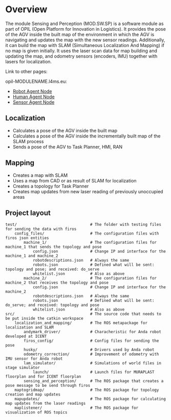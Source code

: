 # Overview

The module Sensing and Perception (MOD.SW.SP) is a software module as part of OPIL (Open Platform for Innovation in Logistics). 
It provides the pose of the AGV inside the built map of the environment in which the AGV is navigating and updates the map with the new sensor readings.
Additionally, it can build the map with SLAM (Simultaneous Localization And Mapping) if no map is given initially. It uses the laser scan data for map building and updating the map, and odometry sensors (encoders, IMU) together with lasers for localization.

Link to other pages:

opil-MODULENAME.l4ms.eu:

* [Robot Agent Node](http://opil-ran.l4ms.eu)
* [Human Agent Node](http://opil-han.l4ms.eu)
* [Sensor Agent Node](http://opil-san.l4ms.eu) 

## Localization

* Calculates a pose of the AGV inside the built map
* Calculates a pose of the AGV inside the incrementally built map of the SLAM process
* Sends a pose of the AGV to Task Planner, HMI, RAN

## Mapping

* Creates a map with SLAM
* Uses a map from CAD or as result of SLAM for localization
* Creates a topology for Task Planner
* Creates map updates from new laser reading of previously unoccupied areas


## Project layout

    test/                                # The folder with testing files for sending the data with firos
    	config_files/                    # The configuration files with firos json entities
    		machine_1/                   # The configuration files for machine_1 that sends the topology and pose
    			config.json              # Change IP and interface for the machine_1 and machine_2
    			robotdescriptions.json   # Always the same
    			robots.json              # Defined what will be sent: topology and pose; and received: do_serve
    			whitelist.json		     # Also as above
    		machine_2/			         # The configuration files for machine_2 that receives the topology and pose
    			config.json		         # Change IP and interface for the machine_2
    			robotdescriptions.json	 # Always the same
    			robots.json		         # Defined what will be sent: do_serve; and received: topology and pose
    			whitelist.json		     # Also as above
    src/                                 # The source code that needs to be put inside the catkin workspace
        localization_and_mapping/        # The ROS metapackage for localization and SLAM
        	andymark_driver/		     # Characheristic for Anda robot developed at ICENT
        	firos_config/                # Config files for sending the pose
        	husky/                       # Drivers used by Anda robot
        	odometry_correction/         # Improvement of odometry with IMU sensor for Anda robot
        	lam_simulator/               # Simulations of world files in stage simulator
        		launch/                  # Launch files for MURAPLAST floorplan and for ICENT floorplan
        	sensing_and_perception/      # The ROS package that creates a pose message to be send through firos
        maptogridmap/                    # The ROS package for topology creation and map updates
        mapupdates/                      # The ROS package for calculating map updates from the laser readings
        maplistener/                     # The ROS package for visualization of ROS topics
